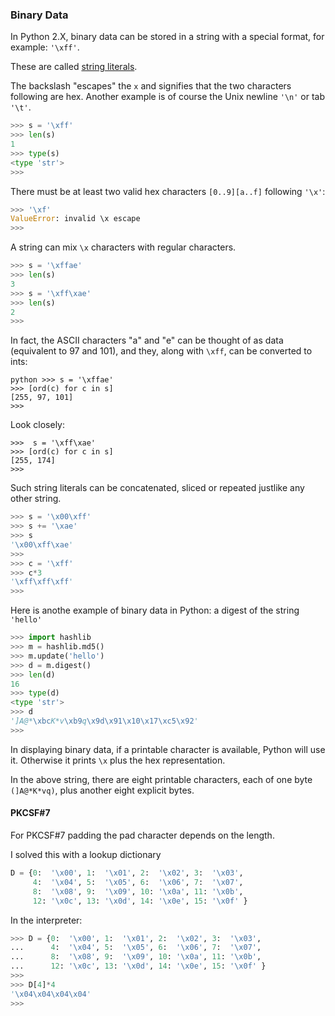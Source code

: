 ### Binary Data

In Python 2.X, binary data can be stored in a string with a special format, for example: ``'\xff'``.

These are called [string literals](https://docs.python.org/2.7/reference/lexical_analysis.html#string-literals).

The backslash "escapes" the ``x`` and signifies that the two characters following are hex.  Another example is of course the Unix newline ``'\n'`` or tab ``'\t'``.

```python
>>> s = '\xff'
>>> len(s)
1
>>> type(s)
<type 'str'>
>>>
```

There must be at least two valid hex characters ``[0..9][a..f]`` following ``'\x'``:

```python
>>> '\xf'
ValueError: invalid \x escape
>>>
```

A string can mix ``\x`` characters with regular characters.

```python
>>> s = '\xffae'
>>> len(s)
3
>>> s = '\xff\xae'
>>> len(s)
2
>>>
```

In fact, the ASCII characters "a" and "e" can be thought of as data (equivalent to 97 and 101), and they, along with ``\xff``,  can be converted to ints:

```
python >>> s = '\xffae'
>>> [ord(c) for c in s]
[255, 97, 101]
>>>
```

Look closely:

```
>>>  s = '\xff\xae'
>>> [ord(c) for c in s]
[255, 174]
>>>
```

Such string literals can be concatenated, sliced or repeated justlike any other string.

```python
>>> s = '\x00\xff'
>>> s += '\xae'
>>> s
'\x00\xff\xae'
>>>
>>> c = '\xff'
>>> c*3
'\xff\xff\xff'
>>>
```
Here is anothe example of binary data in Python:  a digest of the string ``'hello'``

```python
>>> import hashlib
>>> m = hashlib.md5()
>>> m.update('hello')
>>> d = m.digest()
>>> len(d)
16
>>> type(d)
<type 'str'>
>>> d
']A@*\xbcK*v\xb9q\x9d\x91\x10\x17\xc5\x92'
>>>
```

In displaying binary data, if a printable character is available, Python will use it.  Otherwise it prints ``\x`` plus the hex representation.  

In the above string, there are eight printable characters, each of one byte ``(]A@*K*vq)``, plus another eight explicit bytes.

#### PKCSF#7

For PKCSF#7 padding the pad character depends on the length.

I solved this with a lookup dictionary

```python
D = {0:  '\x00', 1:  '\x01', 2:  '\x02', 3:  '\x03', 
     4:  '\x04', 5:  '\x05', 6:  '\x06', 7:  '\x07', 
     8:  '\x08', 9:  '\x09', 10: '\x0a', 11: '\x0b', 
     12: '\x0c', 13: '\x0d', 14: '\x0e', 15: '\x0f' }
```

In the interpreter:

```python
>>> D = {0:  '\x00', 1:  '\x01', 2:  '\x02', 3:  '\x03', 
...      4:  '\x04', 5:  '\x05', 6:  '\x06', 7:  '\x07', 
...      8:  '\x08', 9:  '\x09', 10: '\x0a', 11: '\x0b', 
...      12: '\x0c', 13: '\x0d', 14: '\x0e', 15: '\x0f' }
>>> 
>>> D[4]*4
'\x04\x04\x04\x04'
>>>
```
